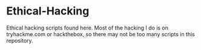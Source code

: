 # Ethical-Hacking
Ethical hacking scripts found here. Most of the hacking I do is on tryhackme.com or hackthebox, so there may not be too many scripts in this repository.

